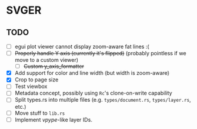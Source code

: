 # SVGER

## TODO

- [ ] egui plot viewer cannot display zoom-aware fat lines :(
- [ ] ~~Properly handle Y axis (currently it's flipped)~~ (probably pointless if we move to a custom viewer)
  - [ ] ~~Custom y_axis_formatter~~
- [x] Add support for color and line width (but width is zoom-aware)
- [x] Crop to page size
- [ ] Test viewbox
- [ ] Metadata concept, possibly using `Rc`'s clone-on-write capability
- [ ] Split types.rs into multiple files (e.g. `types/document.rs`, `types/layer.rs`, etc.)
- [ ] Move stuff to `lib.rs`
- [ ] Implement *vpype*-like layer IDs.